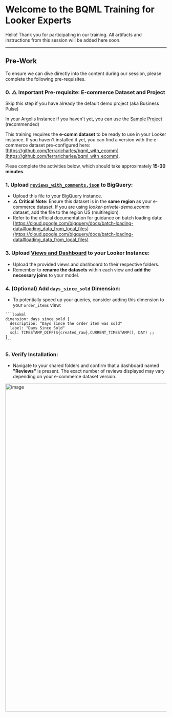 # Welcome to the BQML Training for Looker Experts

Hello! Thank you for participating in our training. All artifacts and instructions from this session will be added here soon.

---

## Pre-Work

To ensure we can dive directly into the content during our session, please complete the following pre-requisites.



### 0. $\triangle$ Important Pre-requisite: E-commerce Dataset and Project

Skip this step if you have already the default demo project (aka Business Pulse)

In your Argolis Instance if you haven't yet, you can use the [Sample Project](https://cloud.google.com/looker/docs/looker-core-sample-project) (recommended)

This training requires the **e-comm dataset** to be ready to use in your Looker instance. If you haven't installed it yet, you can find a version with the e-commerce dataset pre-configured here: [https://github.com/ferraricharles/bqml_with_ecomm](https://github.com/ferraricharles/bqml_with_ecomm). 



Pleae complete the activities below, which should take approximately **15-30 minutes**.

### 1.  **Upload [`reviews_with_comments.json`](https://github.com/ferraricharles/bqml/blob/main/reviews_with_comments.json) to BigQuery**:
   * Upload this file to your BigQuery instance.
   * **$\triangle$ Critical Note:** Ensure this dataset is in the **same region** as your e-commerce dataset. If you are using 
_looker-private-demo.ecomm_ dataset, add the file to the region US (multiregion)
   * Refer to the official documentation for guidance on batch loading data: [https://cloud.google.com/bigquery/docs/batch-loading-data#loading_data_from_local_files](https://cloud.google.com/bigquery/docs/batch-loading-data#loading_data_from_local_files)
      
### 3.  **Upload [Views and Dashboard](https://github.com/ferraricharles/bqml/tree/main/lookml) to your Looker Instance**:
   * Upload the provided views and dashboard to their respective folders.
   * Remember to **rename the datasets** within each view and **add the necessary joins** to your model.

### 4.  **(Optional) Add `days_since_sold` Dimension**:
   * To potentially speed up your queries, consider adding this dimension to your `order_items` view:

    ```lookml
    dimension: days_since_sold {
      description: "Days since the order item was sold"
      label: "Days Since Sold"
      sql: TIMESTAMP_DIFF(${created_raw},CURRENT_TIMESTAMP(), DAY) ;;
    }
    ```

### 5.  **Verify Installation**:
   * Navigate to your shared folders and confirm that a dashboard named **"Reviews"** is present. The exact number of reviews displayed may vary depending on your e-commerce dataset version.

   <img width="1021" alt="image" src="https://github.com/user-attachments/assets/1043b4c2-2fe8-4883-9ed4-a93c760f95d0" />
